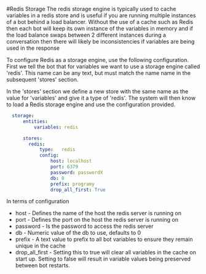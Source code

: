 #Redis Storage
The redis storage engine is typically used to cache variables in a redis store and is useful if you are running 
multiple instances of a bot behind a load balancer. Without the use of a cache such as Redis then each bot will 
keep its own instance of the variables in memory and if the load balance swaps between 2 different instances during a 
conversation then there will likely be inconsistencies if variables are being used in the response

To configure Redis as a storage engine, use the following configuration. First we tell the bot that for variables 
we want to use a storage engine called 'redis'. This name can be any text, but must match the name name in the subsequent
'stores' section.

In the 'stores' section we define a new store with the same name as the value for 'variables' and give it a type of 'redis'.
The system will then know to load a Redis storage engine and use the configuration provided.

```yaml
  storage:
      entities:
          variables: redis

      stores:
        redis:
            type:   redis
            config:
                host: localhost
                port: 6379
                password: passwordX
                db: 0
                prefix: programy
                drop_all_first: True            

```

In terms of configuration

* host - Defines the name of the host the redis server is running on
* port - Defines the port on the host the redis server is running on
* password - Is the password to access the redis server
* db - Numeric value of the db to use, defaults to 0
* prefix - A text value to prefix to all bot variables to ensure they remain unique in the cache
* drop_all_first - Setting this to true will clear all variables in the cache on start up. Setting to false will result in variable values being preserved between bot restarts.
